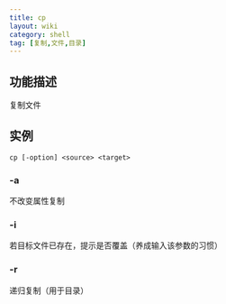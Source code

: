 ```yaml
---
title: cp
layout: wiki
category: shell
tag: [复制,文件,目录]
---
```


## 功能描述

复制文件

## 实例

~~~
cp [-option] <source> <target>
~~~

### -a

不改变属性复制

### -i

若目标文件已存在，提示是否覆盖（养成输入该参数的习惯）

### -r

递归复制（用于目录）
